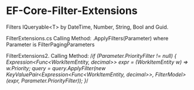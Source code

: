 # EF-Core-Filter-Extensions
Filters IQueryable&lt;T> by  DateTime, Number, String, Bool and Guid.



FilterExtensions.cs Calling Method:
            .ApplyFilters(Parameter) where Parameter is FilterPagingParameters

FilterExtensions2. Calling Method:
            /*if (Parameter.PriorityFilter != null)
            {
                Expression<Func<WorkItemEntity, decimal>> expr = (WorkItemEntity w) => w.Priority;
                query = query.ApplyFilter(new KeyValuePair<Expression<Func<WorkItemEntity, decimal>>, FilterModel<NumberFilterType>>(expr, Parameter.PriorityFilter));
            }*/
